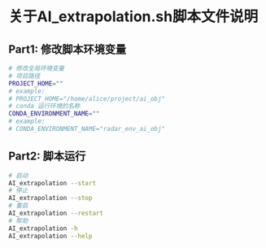 # 关于AI_extrapolation.sh脚本文件说明

## Part1: 修改脚本环境变量

```bash
# 修改全局环境变量
# 项目路径
PROJECT_HOME=""
# example:
# PROJECT_HOME="/home/alice/project/ai_obj"
# conda 运行环境的名称
CONDA_ENVIRONMENT_NAME=""
# example:
# CONDA_ENVIRONMENT_NAME="radar_env_ai_obj"

```

## Part2: 脚本运行

```bash
# 启动
AI_extrapolation --start
# 停止
AI_extrapolation --stop
# 重启
AI_extrapolation --restart
# 帮助
AI_extrapolation -h
AI_extrapolation --help
```
